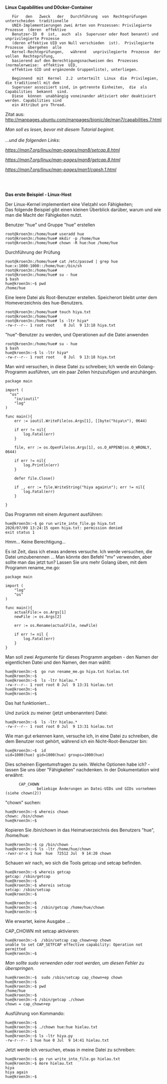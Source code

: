 

<b> Linux Capabilities und D0cker-Container </b>


       Für   den   Zweck   der   Durchführung  von  Rechteprüfungen  unterscheiden  traditionelle
       UNIX-Implementierungen zwei Arten von Prozessen: Privilegierte Prozesse  (deren  effektive
       Benutzer-ID  0  ist,  auch  als  Superuser oder Root benannt) und unprivilegierte Prozesse
       (deren effektive UID von Null verschieden  ist).  Privilegierte  Prozesse  übergehen  alle
       Kernel-Rechteprüfungen,   während   unprivilegierte  Prozesse  der  vollen  Rechteprüfung,
       basierend auf den Berechtigungsnachweisen des  Prozesses  (normalerweise:  effektive  UID,
       effektive GID und ergänzende Gruppenliste), unterliegen.

       Beginnend  mit  Kernel  2.2  unterteilt  Linux  die  Privilegien, die traditionell mit dem
       Superuser assoziiert sind, in getrennte Einheiten,  die  als  Capabilities  bekannt  sind.
       Diese  können  unabhängig voneinander aktiviert oder deaktiviert werden. Capabilities sind
       ein Attribut pro Thread.

Zitat aus: http://manpages.ubuntu.com/manpages/bionic/de/man7/capabilities.7.html

<i> Man soll es lesen, bevor mit diesem Tutorial beginnt. </i> 
<br> 
</br>
<i> ...und die folgenden Links: </i> 

<i> https://man7.org/linux/man-pages/man8/setcap.8.html </i>

<i> https://man7.org/linux/man-pages/man8/getcap.8.html </i>

<i> https://man7.org/linux/man-pages/man1/capsh.1.html </i> 


<br></br>

<b> Das erste Beispiel - Linux-Host   </b> 

Der Linux-Kernel implementiert eine Vielzahl von Fähigkeiten; <br>
Das folgende Beispiel gibt einen kleinen Überblick darüber, warum und wie man die Macht der Fähigkeiten nutzt. </br>


 Benutzer "hue" und Gruppe "hue" erstellen 
```
root@kroen3n:/home/hue# useradd hue
root@kroen3n:/home/hue# mkdir -p /home/hue
root@kroen3n:/home/hue# chown -R hue:hue /home/hue
```

Durchführung der Prüfung

```
root@kroen3n:/home/hue# cat /etc/passwd | grep hue
hue:x:1000:1000::/home/hue:/bin/sh
root@kroen3n:/home/hue# 
root@kroen3n:/home/hue# su - hue
$ bash
hue@kroen3n:~$ pwd
/home/hue
```

Eine leere Datei als Root-Benutzer erstellen.
Speicherort bleibt unter dem Homeverzeichnis des hue-Benutzers.

```
root@kroen3n:/home/hue# touch hiya.txt
root@kroen3n:/home/hue#
root@kroen3n:/home/hue# ls -ltr hiya*
-rw-r--r-- 1 root root    0 Jul  9 13:18 hiya.txt
```

 "hue"-Benutzer zu werden, und Operationen auf die Datei anwenden 
 
 ```
 root@kroen3n:/home/hue# su - hue
$ bash
hue@kroen3n:~$ ls -ltr hiya*
-rw-r--r-- 1 root root    0 Jul  9 13:18 hiya.txt
```
Man wird versuchen, in diese Datei zu schreiben; Ich werde ein Golang-Programm ausführen,  um ein paar Zeilen hinzuzufügen und anzuhängen.

```
package main

import (
  "os"
	"io/ioutil"
	"log"
)

func main(){
	err := ioutil.WriteFile(os.Args[1], []byte("hiya\n"), 0644)

	if err != nil{
		log.Fatal(err)
	}

	file, err := os.OpenFile(os.Args[1], os.O_APPEND|os.O_WRONLY, 0644)

	if err != nil{
		log.Println(err)
	}

	defer file.Close()

	if _, err := file.WriteString("hiya again\n"); err != nil{
		log.Fatal(err)
	}

}
```

Das Programm mit einem Argument ausführen:

```
hue@kroen3n:~$ go run write_into_file.go hiya.txt 
2020/07/09 13:24:15 open hiya.txt: permission denied
exit status 1
```
Hmm... Keine Berechtigung...

Es ist Zeit, dass ich etwas anderes versuche.   Ich werde versuchen, die Datei umzubenennen ...
Man könnte den Befehl "mv" verwenden, aber sollte man das jetzt tun? Lassen Sie uns mehr Golang üben, mit dem Programm rename_me.go:

```
package main

import (
	"log"
	"os"
)

func main(){
	actualFile:= os.Args[1]
	newFile := os.Args[2]

	err := os.Rename(actualFile, newFile)

	if err != nil {
		log.Fatal(err)
	}
}
```

Man soll zwei Argumente für dieses Programm angeben - den Namen der eigentlichen Datei und den Namen, den man wählt:

```
hue@kroen3n:~$  go run rename_me.go hiya.txt hielau.txt
hue@kroen3n:~$  
hue@kroen3n:~$  ls -ltr hielau.*
-rw-r--r-- 1 root root 0 Jul  9 13:31 hielau.txt
hue@kroen3n:~$  
hue@kroen3n:~$ 
```

Das hat funktioniert...

Und zurück zu meiner (jetzt umbenannten) Datei:

```
hue@kroen3n:~$  ls -ltr hielau.*
-rw-r--r-- 1 root root 0 Jul  9 13:31 hielau.txt
```
Wie man gut erkennen kann, versuche ich, in eine Datei zu schreiben, die dem Benutzer root gehört, während ich ein Nicht-Root-Benutzer bin:

```
hue@kroen3n:~$  id
uid=1000(hue) gid=1000(hue) groups=1000(hue)
```

Dies scheinen Eigentumsfragen zu sein.
Welche Optionen habe ich? - lassen Sie uns über "Fähigkeiten" nachdenken. In der Dokumentation wird erwähnt:

```
      CAP_CHOWN
              beliebige Änderungen an Datei-UIDs und GIDs vornehmen (siehe chown(2))
```	    

"chown" suchen:

```
hue@kroen3n:~$ whereis chown
chown: /bin/chown
hue@kroen3n:~$
```

Kopieren Sie /bin/chown in das Heimatverzeichnis des Benutzers "hue", /home/hue:

```
hue@kroen3n:~$ cp /bin/chown .
hue@kroen3n:~$ ls -ltr /home/hue/chown
-rwxr-xr-x 1 hue  hue  72512 Jul  9 14:20 chown
```

Schauen wir nach, wo sich die Tools getcap und setcap befinden. 

```
hue@kroen3n:~$ whereis getcap
getcap: /sbin/getcap
hue@kroen3n:~$ 
hue@kroen3n:~$ whereis setcap
setcap: /sbin/setcap
hue@kroen3n:~$ 
```

```
hue@kroen3n:~$  
hue@kroen3n:~$  /sbin/getcap /home/hue/chown
hue@kroen3n:~$ 
```

Wie erwartet, keine Ausgabe ...

CAP_CHOWN mit setcap aktivieren:

```
hue@kroen3n:~$  /sbin/setcap cap_chown+ep chown 
unable to set CAP_SETFCAP effective capability: Operation not permitted
hue@kroen3n:~$ 
```

<i> Man sollte sudo verwenden oder root werden, um diesen Fehler zu überspringen. </i>



```
hue@kroen3n:~$  sudo /sbin/setcap cap_chown+ep chown 
hue@kroen3n:~$  
hue@kroen3n:~$ pwd
/home/hue
hue@kroen3n:~$
hue@kroen3n:~$ /sbin/getcap ./chown
chown = cap_chown+ep
```
Ausführung von Kommando:

```
hue@kroen3n:~$ 
hue@kroen3n:~$ ./chown hue:hue hielau.txt
hue@kroen3n:~$
hue@kroen3n:~$ ls -ltr hiya.py 
-rw-r--r-- 1 hue hue 0 Jul  9 14:41 hielau.txt
```

Jetzt werde ich versuchen, etwas in meine Datei zu schreiben: 

```
hue@kroen3n:~$ go run write_into_file.go hielau.txt 
hue@kroen3n:~$ more hielau.txt 
hiya
hiya again
hue@kroen3n:~$
```




